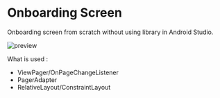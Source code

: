 # Onboarding Screen
Onboarding screen from scratch without using library in Android Studio.

![preview](https://github.com/maphdev/AND_Onboarding_Screen/blob/master/preview.gif)

What is used :
- ViewPager/OnPageChangeListener
- PagerAdapter
- RelativeLayout/ConstraintLayout
